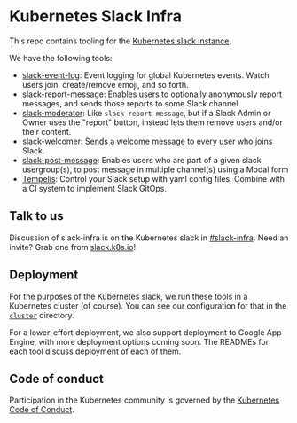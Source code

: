 # Kubernetes Slack Infra

This repo contains tooling for the [Kubernetes slack instance](http://kubernetes.slack.com/).

We have the following tools:

- [slack-event-log](./slack-event-log): Event logging for global Kubernetes events. Watch users join, create/remove emoji, and so forth.
- [slack-report-message](./slack-report-message): Enables users to optionally anonymously report messages, and sends those reports to some Slack channel
- [slack-moderator](./slack-moderator): Like `slack-report-message`, but if a Slack Admin or Owner uses the "report" button, instead lets them remove users and/or their content.
- [slack-welcomer](./slack-welcomer): Sends a welcome message to every user who joins Slack.
- [slack-post-message](./slack-post-message): Enables users who are part of a given slack usergroup(s), to post message in multiple channel(s) using a Modal form
- [Tempelis](./tempelis): Control your Slack setup with yaml config files. Combine with a CI system to implement Slack GitOps.

## Talk to us

Discussion of slack-infra is on the Kubernetes slack in [#slack-infra](https://kubernetes.slack.com/messages/slack-infra).
Need an invite? Grab one from [slack.k8s.io](https://slack.k8s.io)!

## Deployment

For the purposes of the Kubernetes slack, we run these tools in a Kubernetes cluster (of course).
You can see our configuration for that in the [`cluster`](./cluster) directory.

For a lower-effort deployment, we also support deployment to Google App Engine, with more deployment
options coming soon. The READMEs for each tool discuss deployment of each of them.

## Code of conduct

Participation in the Kubernetes community is governed by the [Kubernetes Code of Conduct](code-of-conduct.md).
